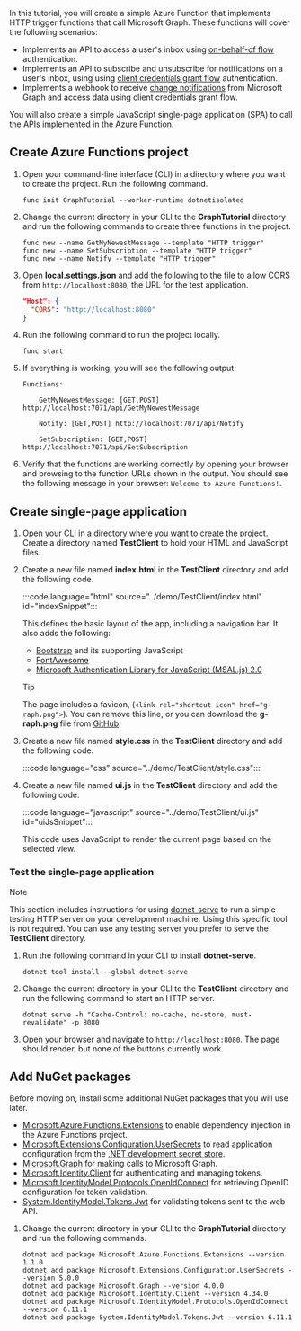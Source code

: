 <!-- markdownlint-disable MD002 MD041 -->

In this tutorial, you will create a simple Azure Function that implements HTTP trigger functions that call Microsoft Graph. These functions will cover the following scenarios:

- Implements an API to access a user's inbox using [on-behalf-of flow](https://docs.microsoft.com/azure/active-directory/develop/v2-oauth2-on-behalf-of-flow) authentication.
- Implements an API to subscribe and unsubscribe for notifications on a user's inbox, using using [client credentials grant flow](https://docs.microsoft.com/azure/active-directory/develop/v2-oauth2-client-creds-grant-flow) authentication.
- Implements a webhook to receive [change notifications](https://docs.microsoft.com/graph/webhooks) from Microsoft Graph and access data using client credentials grant flow.

You will also create a simple JavaScript single-page application (SPA) to call the APIs implemented in the Azure Function.

## Create Azure Functions project

1. Open your command-line interface (CLI) in a directory where you want to create the project. Run the following command.

    ```Shell
    func init GraphTutorial --worker-runtime dotnetisolated
    ```

1. Change the current directory in your CLI to the **GraphTutorial** directory and run the following commands to create three functions in the project.

    ```Shell
    func new --name GetMyNewestMessage --template "HTTP trigger"
    func new --name SetSubscription --template "HTTP trigger"
    func new --name Notify --template "HTTP trigger"
    ```

1. Open **local.settings.json** and add the following to the file to allow CORS from `http://localhost:8080`, the URL for the test application.

    ```json
    "Host": {
      "CORS": "http://localhost:8080"
    }
    ```

1. Run the following command to run the project locally.

    ```Shell
    func start
    ```

1. If everything is working, you will see the following output:

    ```Shell
    Functions:

        GetMyNewestMessage: [GET,POST] http://localhost:7071/api/GetMyNewestMessage

        Notify: [GET,POST] http://localhost:7071/api/Notify

        SetSubscription: [GET,POST] http://localhost:7071/api/SetSubscription
    ```

1. Verify that the functions are working correctly by opening your browser and browsing to the function URLs shown in the output. You should see the following message in your browser: `Welcome to Azure Functions!`.

## Create single-page application

1. Open your CLI in a directory where you want to create the project. Create a directory named **TestClient** to hold your HTML and JavaScript files.

1. Create a new file named **index.html** in the **TestClient** directory and add the following code.

    :::code language="html" source="../demo/TestClient/index.html" id="indexSnippet":::

    This defines the basic layout of the app, including a navigation bar. It also adds the following:

    - [Bootstrap](https://getbootstrap.com/) and its supporting JavaScript
    - [FontAwesome](https://fontawesome.com/)
    - [Microsoft Authentication Library for JavaScript (MSAL.js) 2.0](https://github.com/AzureAD/microsoft-authentication-library-for-js/tree/dev/lib/msal-browser)

    > [!TIP]
    > The page includes a favicon, (`<link rel="shortcut icon" href="g-raph.png">`). You can remove this line, or you can download the **g-raph.png** file from [GitHub](https://github.com/microsoftgraph/g-raph).

1. Create a new file named **style.css** in the **TestClient** directory and add the following code.

    :::code language="css" source="../demo/TestClient/style.css":::

1. Create a new file named **ui.js** in the **TestClient** directory and add the following code.

    :::code language="javascript" source="../demo/TestClient/ui.js" id="uiJsSnippet":::

    This code uses JavaScript to render the current page based on the selected view.

### Test the single-page application

> [!NOTE]
> This section includes instructions for using [dotnet-serve](https://github.com/natemcmaster/dotnet-serve) to run a simple testing HTTP server on your development machine. Using this specific tool is not required. You can use any testing server you prefer to serve the **TestClient** directory.

1. Run the following command in your CLI to install **dotnet-serve**.

    ```Shell
    dotnet tool install --global dotnet-serve
    ```

1. Change the current directory in your CLI to the **TestClient** directory and run the following command to start an HTTP server.

    ```Shell
    dotnet serve -h "Cache-Control: no-cache, no-store, must-revalidate" -p 8080
    ```

1. Open your browser and navigate to `http://localhost:8080`. The page should render, but none of the buttons currently work.

## Add NuGet packages

Before moving on, install some additional NuGet packages that you will use later.

- [Microsoft.Azure.Functions.Extensions](https://www.nuget.org/packages/Microsoft.Azure.Functions.Extensions) to enable dependency injection in the Azure Functions project.
- [Microsoft.Extensions.Configuration.UserSecrets](https://www.nuget.org/packages/Microsoft.Extensions.Configuration.UserSecrets) to read application configuration from the [.NET development secret store](https://docs.microsoft.com/aspnet/core/security/app-secrets).
- [Microsoft.Graph](https://www.nuget.org/packages/Microsoft.Graph/) for making calls to Microsoft Graph.
- [Microsoft.Identity.Client](https://www.nuget.org/packages/Microsoft.Identity.Client/) for authenticating and managing tokens.
- [Microsoft.IdentityModel.Protocols.OpenIdConnect](https://www.nuget.org/packages/Microsoft.IdentityModel.Protocols.OpenIdConnect) for retrieving OpenID configuration for token validation.
- [System.IdentityModel.Tokens.Jwt](https://www.nuget.org/packages/System.IdentityModel.Tokens.Jwt) for validating tokens sent to the web API.

1. Change the current directory in your CLI to the **GraphTutorial** directory and run the following commands.

    ```Shell
    dotnet add package Microsoft.Azure.Functions.Extensions --version 1.1.0
    dotnet add package Microsoft.Extensions.Configuration.UserSecrets --version 5.0.0
    dotnet add package Microsoft.Graph --version 4.0.0
    dotnet add package Microsoft.Identity.Client --version 4.34.0
    dotnet add package Microsoft.IdentityModel.Protocols.OpenIdConnect --version 6.11.1
    dotnet add package System.IdentityModel.Tokens.Jwt --version 6.11.1
    ```
